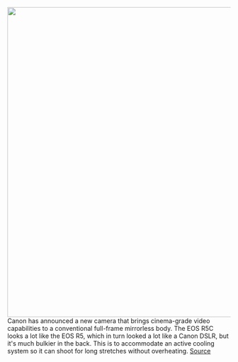 <img src='https://cdn.vox-cdn.com/thumbor/0AoGZFTeDh4hai0jOIddWkxytIU=/0x0:1179x786/1200x800/filters:focal(496x299:684x487)/cdn.vox-cdn.com/uploads/chorus_image/image/70411083/Canon_EOS_R5_C_with_BG_R10_battery_grip.0.jpeg' width='700px' /><br/>
Canon has announced a new camera that brings cinema-grade video capabilities to a conventional full-frame mirrorless body. The EOS R5C looks a lot like the EOS R5, which in turn looked a lot like a Canon DSLR, but it's much bulkier in the back. This is to accommodate an active cooling system so it can shoot for long stretches without overheating.
<a href='https://www.theverge.com/2022/1/20/22892766/canon-eos-r5c-announced-specs-release-date-cost'> Source <a/>